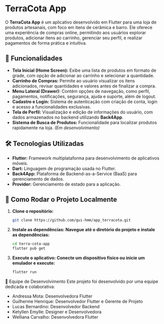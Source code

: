 # TerraCota App

O **TerraCota App** é um aplicativo desenvolvido em Flutter para uma loja de produtos artesanais, com foco em itens de cerâmica e barro. Ele oferece uma experiência de compras online, permitindo aos usuários explorar produtos, adicionar itens ao carrinho, gerenciar seu perfil, e realizar pagamentos de forma prática e intuitiva.

## 🚀 Funcionalidades

- **Tela Inicial (Home Screen):** Exibe uma lista de produtos em formato de grade, com opção de adicionar ao carrinho e selecionar a quantidade.
- **Carrinho de Compras:** Permite ao usuário visualizar os itens adicionados, revisar quantidades e valores antes de finalizar a compra.
- **Menu Lateral (Drawer):** Contém opções de navegação, como perfil, pagamentos, notificações, segurança, ajuda e suporte, além de logout.
- **Cadastro e Login:** Sistema de autenticação com criação de conta, login e acesso a funcionalidades exclusivas.
- **Tela de Perfil:** Visualização e edição de informações do usuário, com dados armazenados no backend utilizando **Back4App**.
- **Sistema de Busca de Produtos:** Funcionalidade para localizar produtos rapidamente na loja. *(Em desenvolvimento)*

## 🛠 Tecnologias Utilizadas

- **Flutter:** Framework multiplataforma para desenvolvimento de aplicativos móveis.
- **Dart:** Linguagem de programação usada no Flutter.
- **Back4App:** Plataforma de Backend-as-a-Service (BaaS) para gerenciamento de dados.
- **Provider:** Gerenciamento de estado para a aplicação.

## 📖 Como Rodar o Projeto Localmente

1. **Clone o repositório:**
   ```bash
   git clone https://github.com/gui-hmm/app_terracota.git
2. **Instale as dependências: Navegue até o diretório do projeto e instale as dependências:**

   ```bash
   cd terra-cota-app
   flutter pub get
   ```
3. **Execute o aplicativo: Conecte um dispositivo físico ou inicie um emulador e execute:**

   ```bash
   flutter run
   ```

👥 Equipe de Desenvolvimento
Este projeto foi desenvolvido por uma equipe dedicada e colaborativa:

- Andressa Mota: Desenvolvedora Flutter
- Guilherme Henrique: Desenvolvedor Flutter e Gerente de Projeto
- Lucas Bernardino: Desenvolvedor Backend
- Ketyllen Emylle: Designer e Desenvolvedora
- Welliana Carvalho: Desenvolvedora Flutter